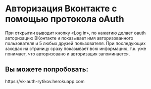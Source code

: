 <h1>Авторизация Вконтакте с помощью протокола oAuth</h1>
<p>При открытии выводит кнопку «Log in», по нажатию делает oauth авторизацию ВКонтакте и показывает имя авторизованного пользователя и 5 любых друзей пользователя. При последующих заходах на страницу сразу показывает всю информацию, т.к. уже понимает, что авторизовано и авторизация запоминается.</p>
<h2>Вы можете попробовать:</h2>
<p>https://vk-auth-rytikov.herokuapp.com</p>
